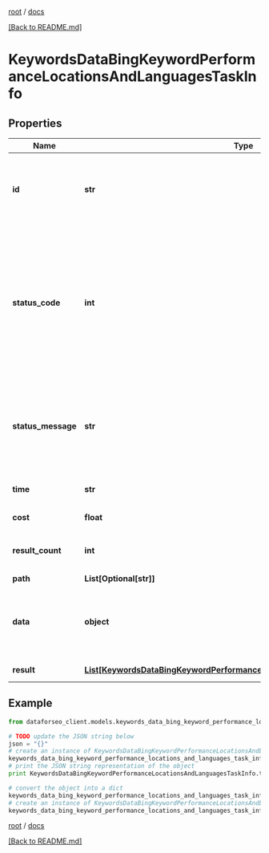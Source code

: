 [root](./../ "root") / [docs](./ "docs")

[[Back to README.md]](./../README.md "[Back to README.md]")

# KeywordsDataBingKeywordPerformanceLocationsAndLanguagesTaskInfo

## Properties

Name | Type | Description | Notes
------------ | ------------- | ------------- | -------------
**id** | **str** | task identifier unique task identifier in our system in the UUID format | [optional]
**status_code** | **int** | status code of the task generated by DataForSEO, can be within the following range: 10000-60000 you can find the full list of the response codes here | [optional]
**status_message** | **str** | informational message of the task you can find the full list of general informational messages here | [optional]
**time** | **str** | execution time, seconds | [optional]
**cost** | **float** | total tasks cost, USD | [optional]
**result_count** | **int** | number of elements in the result array | [optional]
**path** | **List[Optional[str]]** | URL path | [optional]
**data** | **object** | contains the same parameters that you specified in the POST request | [optional]
**result** | [**List[KeywordsDataBingKeywordPerformanceLocationsAndLanguagesResultInfo]**](KeywordsDataBingKeywordPerformanceLocationsAndLanguagesResultInfo.md) | array of results | [optional]

## Example

```python
from dataforseo_client.models.keywords_data_bing_keyword_performance_locations_and_languages_task_info import KeywordsDataBingKeywordPerformanceLocationsAndLanguagesTaskInfo

# TODO update the JSON string below
json = "{}"
# create an instance of KeywordsDataBingKeywordPerformanceLocationsAndLanguagesTaskInfo from a JSON string
keywords_data_bing_keyword_performance_locations_and_languages_task_info_instance = KeywordsDataBingKeywordPerformanceLocationsAndLanguagesTaskInfo.from_json(json)
# print the JSON string representation of the object
print KeywordsDataBingKeywordPerformanceLocationsAndLanguagesTaskInfo.to_json()

# convert the object into a dict
keywords_data_bing_keyword_performance_locations_and_languages_task_info_dict = keywords_data_bing_keyword_performance_locations_and_languages_task_info_instance.to_dict()
# create an instance of KeywordsDataBingKeywordPerformanceLocationsAndLanguagesTaskInfo from a dict
keywords_data_bing_keyword_performance_locations_and_languages_task_info_form_dict = keywords_data_bing_keyword_performance_locations_and_languages_task_info.from_dict(keywords_data_bing_keyword_performance_locations_and_languages_task_info_dict)
```

  

[root](./../ "root") / [docs](./ "docs")

[[Back to README.md]](./../README.md "[Back to README.md]")